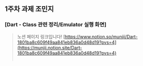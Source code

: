 ## 1주차 과제 조민지

### [Dart - Class 관련 정리/Emulator 실행 화면]
> 노션 페이지 링크입니다!
> [https://www.notion.so/munjii/Dart-1801ba8c609f49aa841eb836a0d48d19?pvs=4](https://munjii.notion.site/Dart-1801ba8c609f49aa841eb836a0d48d19?pvs=4)
<br></br>
